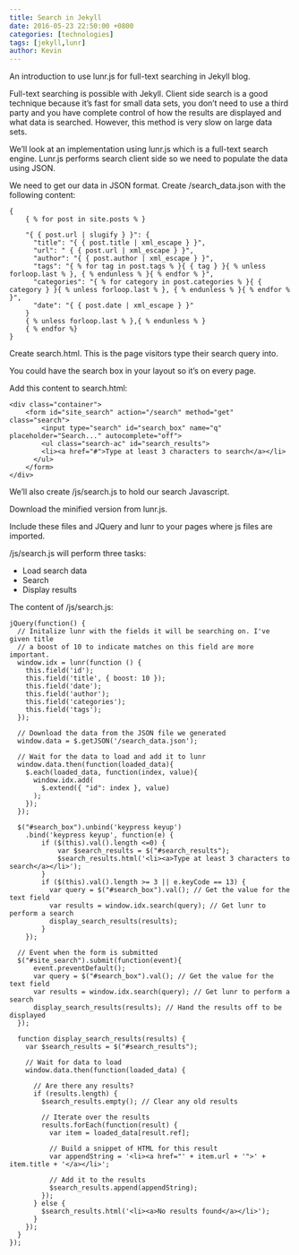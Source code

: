 ```yaml
---
title: Search in Jekyll
date: 2016-05-23 22:50:00 +0800
categories: [technologies]
tags: [jekyll,lunr]
author: Kevin
---
```


An introduction to use lunr.js for full-text searching in Jekyll blog.

Full-text searching is possible with Jekyll. Client side search is a good technique because it’s fast for small data sets, you don’t need to use a third party and you have complete control of how the results are displayed and what data is searched. However, this method is very slow on large data sets.

We’ll look at an implementation using lunr.js which is a full-text search engine. Lunr.js performs search client side so we need to populate the data using JSON.

We need to get our data in JSON format. Create /search_data.json with the following content:

    {
        { % for post in site.posts % }
    
        "{ { post.url | slugify } }": {
          "title": "{ { post.title | xml_escape } }",
          "url": " { { post.url | xml_escape } }",
          "author": "{ { post.author | xml_escape } }",
          "tags": "{ % for tag in post.tags % }{ { tag } }{ % unless forloop.last % }, { % endunless % }{ % endfor % }",
          "categories": "{ % for category in post.categories % }{ { category } }{ % unless forloop.last % }, { % endunless % }{ % endfor % }",
          "date": "{ { post.date | xml_escape } }"
        }
        { % unless forloop.last % },{ % endunless % }
        { % endfor %}
    }



Create search.html. This is the page visitors type their search query into.

You could have the search box in your layout so it’s on every page.

Add this content to search.html:

    <div class="container">
        <form id="site_search" action="/search" method="get" class="search">
            <input type="search" id="search_box" name="q" placeholder="Search..." autocomplete="off">
            <ul class="search-ac" id="search_results">
            <li><a href="#">Type at least 3 characters to search</a></li>
          </ul>
        </form>
    </div>
    
We’ll also create /js/search.js to hold our search Javascript.

Download the minified version from lunr.js.

Include these files and JQuery and lunr to your pages where js files are imported.

/js/search.js will perform three tasks:

* Load search data
* Search
* Display results

The content of /js/search.js:

    jQuery(function() {
      // Initalize lunr with the fields it will be searching on. I've given title
      // a boost of 10 to indicate matches on this field are more important.
      window.idx = lunr(function () {
      	this.field('id');
        this.field('title', { boost: 10 });
        this.field('date');
        this.field('author');
        this.field('categories');
        this.field('tags');
      });
    
      // Download the data from the JSON file we generated
      window.data = $.getJSON('/search_data.json');
    
      // Wait for the data to load and add it to lunr
      window.data.then(function(loaded_data){
        $.each(loaded_data, function(index, value){
          window.idx.add(
            $.extend({ "id": index }, value)
          );
        });
      });
      
      $("#search_box").unbind('keypress keyup')
      	.bind('keypress keyup', function(e) {
      		if ($(this).val().length <=0) {
      			var $search_results = $("#search_results");
      			$search_results.html('<li><a>Type at least 3 characters to search</a></li>');
      		}
      		if ($(this).val().length >= 3 || e.keyCode == 13) {
    	      var query = $("#search_box").val(); // Get the value for the text field
    	      var results = window.idx.search(query); // Get lunr to perform a search
    	      display_search_results(results);
        	}
      	});
    
      // Event when the form is submitted
      $("#site_search").submit(function(event){
          event.preventDefault();
          var query = $("#search_box").val(); // Get the value for the text field
          var results = window.idx.search(query); // Get lunr to perform a search
          display_search_results(results); // Hand the results off to be displayed
      });
    
      function display_search_results(results) {
        var $search_results = $("#search_results");
    
        // Wait for data to load
        window.data.then(function(loaded_data) {
    
          // Are there any results?
          if (results.length) {
            $search_results.empty(); // Clear any old results
    
            // Iterate over the results
            results.forEach(function(result) {
              var item = loaded_data[result.ref];
    
              // Build a snippet of HTML for this result
              var appendString = '<li><a href="' + item.url + '">' + item.title + '</a></li>';
    
              // Add it to the results
              $search_results.append(appendString);
            });
          } else {
            $search_results.html('<li><a>No results found</a></li>');
          }
        });
      }
    });


